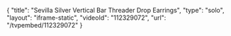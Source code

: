 {
    "title": "Sevilla Silver Vertical Bar Threader Drop Earrings",
    "type": "solo",
    "layout": "iframe-static",
    "videoId": "112329072",
    "url": "\/tvpembed\/112329072"
}